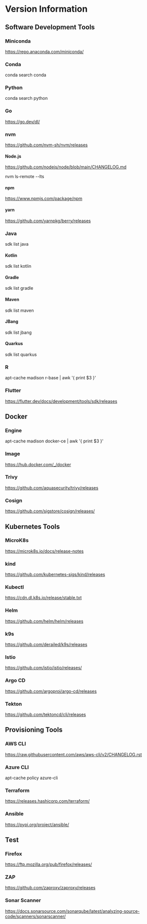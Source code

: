 # Version Information

## Software Development Tools

### Miniconda

<https://repo.anaconda.com/miniconda/>

### Conda

conda search conda

### Python

conda search python

### Go

<https://go.dev/dl/>

### nvm

<https://github.com/nvm-sh/nvm/releases>

#### Node.js

<https://github.com/nodejs/node/blob/main/CHANGELOG.md>

nvm ls-remote --lts

#### npm

<https://www.npmjs.com/package/npm>

#### yarn

<https://github.com/yarnpkg/berry/releases>

### Java

sdk list java

#### Kotlin

sdk list kotlin

#### Gradle

sdk list gradle

#### Maven

sdk list maven

#### JBang

sdk list jbang

#### Quarkus

sdk list quarkus

### R

apt-cache madison r-base | awk '{ print $3 }'

### Flutter

<https://flutter.dev/docs/development/tools/sdk/releases>

## Docker

### Engine

apt-cache madison docker-ce | awk '{ print $3 }'

### Image

<https://hub.docker.com/_/docker>

### Trivy

<https://github.com/aquasecurity/trivy/releases>

### Cosign

<https://github.com/sigstore/cosign/releases/>

## Kubernetes Tools

### MicroK8s

<https://microk8s.io/docs/release-notes>

### kind

<https://github.com/kubernetes-sigs/kind/releases>

### Kubectl

<https://cdn.dl.k8s.io/release/stable.txt>

### Helm

<https://github.com/helm/helm/releases>

### k9s

<https://github.com/derailed/k9s/releases>

### Istio

<https://github.com/istio/istio/releases/>

### Argo CD

<https://github.com/argoproj/argo-cd/releases>

### Tekton

<https://github.com/tektoncd/cli/releases>

## Provisioning Tools

### AWS CLI

<https://raw.githubusercontent.com/aws/aws-cli/v2/CHANGELOG.rst>

### Azure CLI

apt-cache policy azure-cli

### Terraform

<https://releases.hashicorp.com/terraform/>

### Ansible

<https://pypi.org/project/ansible/>

## Test

### Firefox

<https://ftp.mozilla.org/pub/firefox/releases/>

### ZAP

<https://github.com/zaproxy/zaproxy/releases>

### Sonar Scanner

<https://docs.sonarsource.com/sonarqube/latest/analyzing-source-code/scanners/sonarscanner/>
